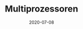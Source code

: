 ---
linktitle: ''
summary: ''
weight: 1
title: Multiprozessoren
date: 2020-07-08
draft: false
type: book
authors:
- admin
tags: ''
categories: ''
toc: true
profile: false
reading_time: true
share: true
featured: true
comments: true
disable_comment: false
commentable: true
editable: false
---